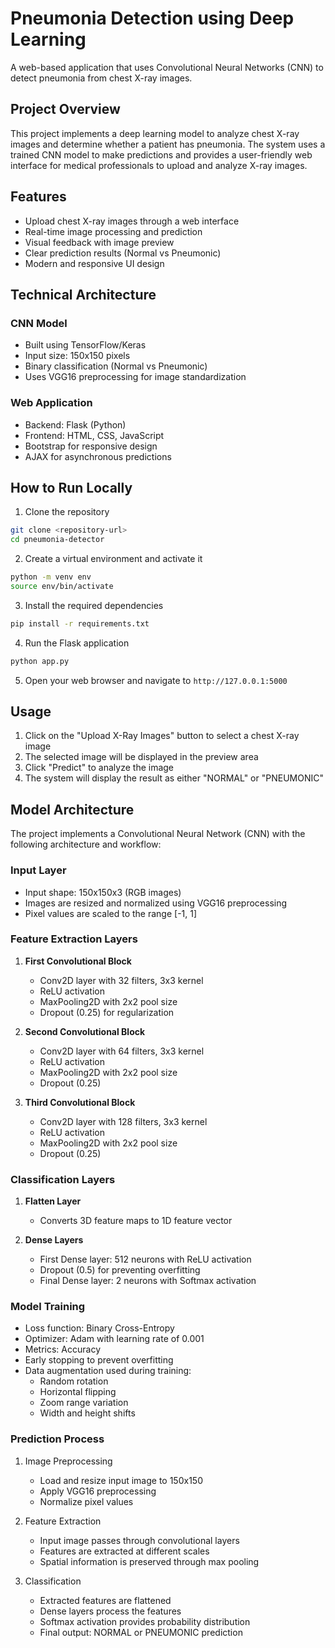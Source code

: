 # Pneumonia Detection using Deep Learning

A web-based application that uses Convolutional Neural Networks (CNN) to detect pneumonia from chest X-ray images.

## Project Overview

This project implements a deep learning model to analyze chest X-ray images and determine whether a patient has pneumonia. The system uses a trained CNN model to make predictions and provides a user-friendly web interface for medical professionals to upload and analyze X-ray images.

## Features

- Upload chest X-ray images through a web interface
- Real-time image processing and prediction
- Visual feedback with image preview
- Clear prediction results (Normal vs Pneumonic)
- Modern and responsive UI design

## Technical Architecture

### CNN Model
- Built using TensorFlow/Keras
- Input size: 150x150 pixels
- Binary classification (Normal vs Pneumonic)
- Uses VGG16 preprocessing for image standardization

### Web Application
- Backend: Flask (Python)
- Frontend: HTML, CSS, JavaScript
- Bootstrap for responsive design
- AJAX for asynchronous predictions

## How to Run Locally

1. Clone the repository
```bash
git clone <repository-url>
cd pneumonia-detector
```

2. Create a virtual environment and activate it
```bash
python -m venv env
source env/bin/activate  
```

3. Install the required dependencies
```bash
pip install -r requirements.txt
```

4. Run the Flask application
```bash
python app.py
```

5. Open your web browser and navigate to `http://127.0.0.1:5000`

## Usage

1. Click on the "Upload X-Ray Images" button to select a chest X-ray image
2. The selected image will be displayed in the preview area
3. Click "Predict" to analyze the image
4. The system will display the result as either "NORMAL" or "PNEUMONIC"

## Model Architecture

The project implements a Convolutional Neural Network (CNN) with the following architecture and workflow:

### Input Layer
- Input shape: 150x150x3 (RGB images)
- Images are resized and normalized using VGG16 preprocessing
- Pixel values are scaled to the range [-1, 1]

### Feature Extraction Layers
1. **First Convolutional Block**
   - Conv2D layer with 32 filters, 3x3 kernel
   - ReLU activation
   - MaxPooling2D with 2x2 pool size
   - Dropout (0.25) for regularization

2. **Second Convolutional Block**
   - Conv2D layer with 64 filters, 3x3 kernel
   - ReLU activation
   - MaxPooling2D with 2x2 pool size
   - Dropout (0.25)

3. **Third Convolutional Block**
   - Conv2D layer with 128 filters, 3x3 kernel
   - ReLU activation
   - MaxPooling2D with 2x2 pool size
   - Dropout (0.25)

### Classification Layers
1. **Flatten Layer**
   - Converts 3D feature maps to 1D feature vector

2. **Dense Layers**
   - First Dense layer: 512 neurons with ReLU activation
   - Dropout (0.5) for preventing overfitting
   - Final Dense layer: 2 neurons with Softmax activation

### Model Training
- Loss function: Binary Cross-Entropy
- Optimizer: Adam with learning rate of 0.001
- Metrics: Accuracy
- Early stopping to prevent overfitting
- Data augmentation used during training:
  - Random rotation
  - Horizontal flipping
  - Zoom range variation
  - Width and height shifts

### Prediction Process
1. Image Preprocessing
   - Load and resize input image to 150x150
   - Apply VGG16 preprocessing
   - Normalize pixel values

2. Feature Extraction
   - Input image passes through convolutional layers
   - Features are extracted at different scales
   - Spatial information is preserved through max pooling

3. Classification
   - Extracted features are flattened
   - Dense layers process the features
   - Softmax activation provides probability distribution
   - Final output: NORMAL or PNEUMONIC prediction